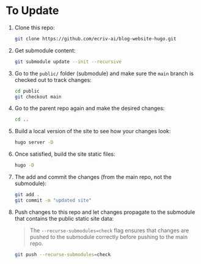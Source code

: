 # To Update
1. Clone this repo:
    ```bash
    git clone https://github.com/ecriv-ai/blog-website-hugo.git
    ```
2. Get submodule content:
    ```bash
    git submodule update --init --recursive
    ```
3. Go to the `public/` folder (submodule) and make sure the `main` branch is checked out to track changes:
    ```bash
    cd public
    git checkout main
    ```
4. Go to the parent repo again and make the desired changes:
    ```bash
    cd ..
    ```
5. Build a local version of the site to see how your changes look:
    ```bash
    hugo server -D
    ```
6. Once satisfied, build the site static files:
    ```bash
    hugo -D
    ```
7. The add and commit the changes (from the main repo, not the submodule):
    ```bash
    git add .
    git commit -m "updated site"
    ```
8. Push changes to this repo and let changes propagate to the submodule that contains the public static site data:
    > The `--recurse-submodules=check` flag ensures that changes are pushed to the submodule correctly before pushing to the main repo.
    ```bash
    git push --recurse-submodules=check
    ```